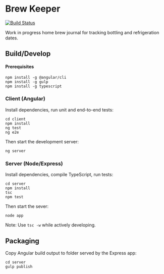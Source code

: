 # Brew Keeper

[![Build Status](https://travis-ci.org/Cynicollision/BrewKeeper.svg?branch=master)](https://travis-ci.org/Cynicollision/BrewKeeper)

Work in progress home brew journal for tracking bottling and refrigeration dates.

## Build/Develop
#### Prerequisites
```
npm install -g @angular/cli
npm install -g gulp
npm install -g typescript
```
### Client (Angular)
Install dependencies, run unit and end-to-end tests:
```
cd client
npm install
ng test
ng e2e
```
Then start the development server:
```
ng server
```
### Server (Node/Express)
Install dependencies, compile TypeScript, run tests:
```
cd server
npm install
tsc
npm test
```
Then start the sever:
```
node app
```
Note: Use `tsc -w` while actively developing.
## Packaging
Copy Angular build output to folder served by the Express app:
```
cd server
gulp publish
```